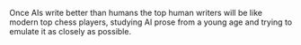 Once AIs write better than humans the top human writers will be like modern top chess players, studying AI prose from a young age and trying to emulate it as closely as possible.

